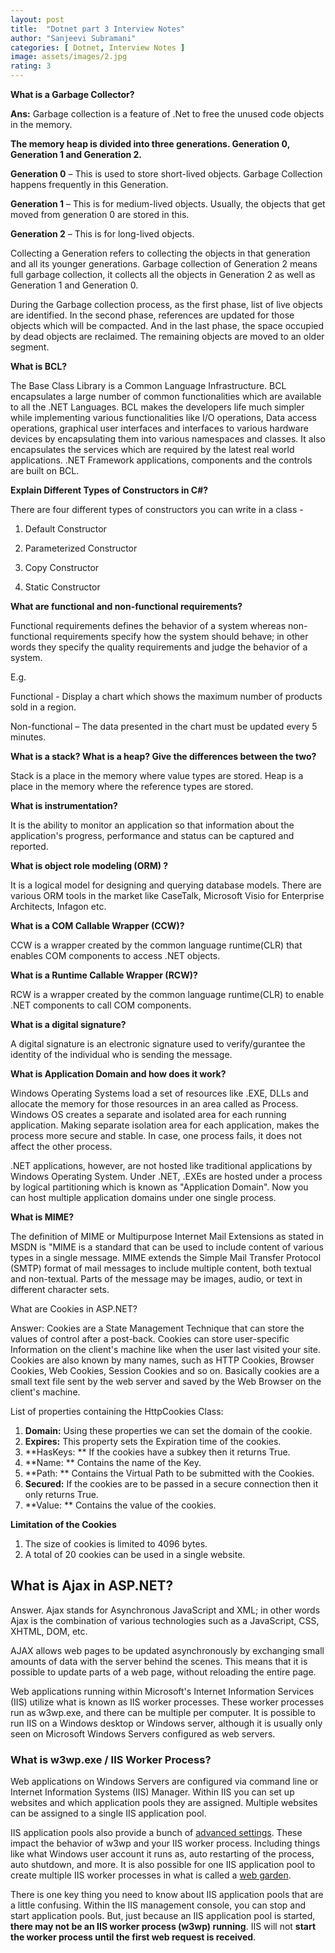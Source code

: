 ```yaml
---
layout: post
title:  "Dotnet part 3 Interview Notes"
author: "Sanjeevi Subramani"
categories: [ Dotnet, Interview Notes ]
image: assets/images/2.jpg
rating: 3
---
```

**What is a Garbage Collector?**

**Ans:**  Garbage collection is a feature of .Net to free the unused code objects in the memory.

**The memory heap is divided into three generations. Generation 0, Generation 1 and Generation 2.**

**Generation 0**  – This is used to store short-lived objects. Garbage Collection happens frequently in this Generation.

**Generation 1**  – This is for medium-lived objects. Usually, the objects that get moved from generation 0 are stored in this.

**Generation 2**  – This is for long-lived objects.

Collecting a Generation refers to collecting the objects in that generation and all its younger generations. Garbage collection of Generation 2 means full garbage collection, it collects all the objects in Generation 2 as well as Generation 1 and Generation 0.

During the Garbage collection process, as the first phase, list of live objects are identified. In the second phase, references are updated for those objects which will be compacted. And in the last phase, the space occupied by dead objects are reclaimed. The remaining objects are moved to an older segment.

**What is BCL?**

The Base Class Library is a Common Language Infrastructure. BCL encapsulates a large number of common functionalities which are available to all the .NET Languages. BCL makes the developers life much simpler while implementing various  functionalities like I/O operations, Data access operations, graphical user interfaces and interfaces to various hardware devices by encapsulating them into various namespaces and classes. It also encapsulates the services which are required by the latest real world applications. .NET Framework applications, components and the controls are built on BCL.

**Explain Different Types of Constructors in C#?**

There are four different types of constructors you can write in a class -

1. Default Constructor

2. Parameterized Constructor

3. Copy Constructor

4. Static Constructor

**What are functional and non-functional requirements?**

Functional requirements defines the behavior of a system whereas non-functional requirements specify how the system should behave; in other words they specify the quality requirements and judge the behavior of a system.

E.g.

Functional - Display a chart which shows the maximum number of products sold in a region.

Non-functional – The data presented in the chart must be updated every 5 minutes.

**What is a stack? What is a heap? Give the differences between the two?**

Stack is a place in the memory where value types are stored. Heap is a place in the memory where the reference types are stored.

**What is instrumentation?**

It is the ability to monitor an application so that information about the application&#39;s progress, performance and status can be captured and reported.

**What is object role modeling (ORM) ?**

It is a logical model for designing and querying database models. There are various ORM tools in the market like CaseTalk, Microsoft Visio for Enterprise Architects, Infagon etc.

**What is a COM Callable Wrapper (CCW)?**

CCW is a wrapper created by the common language runtime(CLR) that enables COM components to access .NET objects.

**What is a Runtime Callable Wrapper (RCW)?**

RCW is a wrapper created by the common language runtime(CLR) to enable .NET components to call COM components.

**What is a digital signature?**

A digital signature is an electronic signature used to verify/gurantee the identity of the individual who is sending the message.

**What is Application Domain and how does it work?**

Windows Operating Systems load a set of resources like .EXE, DLLs and allocate the memory for those resources in an area called as Process. Windows OS creates a separate and isolated area for each running application. Making separate isolation area for each application, makes the process more secure and stable. In case, one process fails, it does not affect the other process.

.NET applications, however, are not hosted like traditional applications by Windows Operating System. Under .NET, .EXEs are hosted under a process by logical partitioning which is known as &quot;Application Domain&quot;. Now you can host multiple application domains under one single process.

**What is MIME?**

The definition of MIME or Multipurpose Internet Mail Extensions as stated in MSDN is &quot;MIME is a standard that can be used to include content of various types in a single message. MIME extends the Simple Mail Transfer Protocol (SMTP) format of mail messages to include multiple content, both textual and non-textual. Parts of the message may be images, audio, or text in different character sets.

What are Cookies in ASP.NET?

Answer: Cookies are a State Management Technique that can store the values of control after a post-back. Cookies can store user-specific Information on the client&#39;s machine like when the user last visited your site. Cookies are also known by many names, such as HTTP Cookies, Browser Cookies, Web Cookies, Session Cookies and so on. Basically cookies are a small text file sent by the web server and saved by the Web Browser on the client&#39;s machine.

List of properties containing the HttpCookies Class:

1. **Domain:**  Using these properties we can set the domain of the cookie.
2. **Expires:**  This property sets the Expiration time of the cookies.
3. **HasKeys: ** If the cookies have a subkey then it returns True.
4. **Name: ** Contains the name of the Key.
5. **Path: ** Contains the Virtual Path to be submitted with the Cookies.
6. **Secured:**  If the cookies are to be passed in a secure connection then it only returns True.
7. **Value: ** Contains the value of the cookies.

**Limitation of the Cookies**

1. The size of cookies is limited to 4096 bytes.
2. A total of 20 cookies can be used in a single website.

## What is Ajax in ASP.NET?

Answer. Ajax stands for Asynchronous JavaScript and XML; in other words Ajax is the combination of various technologies such as a JavaScript, CSS, XHTML, DOM, etc.

AJAX allows web pages to be updated asynchronously by exchanging small amounts of data with the server behind the scenes. This means that it is possible to update parts of a web page, without reloading the entire page.

Web applications running within Microsoft&#39;s Internet Information Services (IIS) utilize what is known as IIS worker processes. These worker processes run as w3wp.exe, and there can be multiple per computer. It is possible to run IIS on a Windows desktop or Windows server, although it is usually only seen on Microsoft Windows Servers configured as web servers.

### **What is w3wp.exe / IIS Worker Process?**

Web applications on Windows Servers are configured via command line or Internet Information Systems (IIS) Manager. Within IIS you can set up websites and which application pools they are assigned. Multiple websites can be assigned to a single IIS application pool.

IIS application pools also provide a bunch of [advanced settings](https://msdn.microsoft.com/en-us/library/aa720391(v=vs.71).aspx). These impact the behavior of w3wp and your IIS worker process. Including things like what Windows user account it runs as, auto restarting of the process, auto shutdown, and more. It is also possible for one IIS application pool to create multiple IIS worker processes in what is called a [web garden](https://social.technet.microsoft.com/wiki/contents/articles/33647.web-gardening-in-iis-7-configure-step-by-step.aspx).

There is one key thing you need to know about IIS application pools that are a little confusing. Within the IIS management console, you can stop and start application pools. But, just because an IIS application pool is started, **there may not be an IIS worker process (w3wp) running**. IIS will not  **start the worker process until the first web request is received**.
